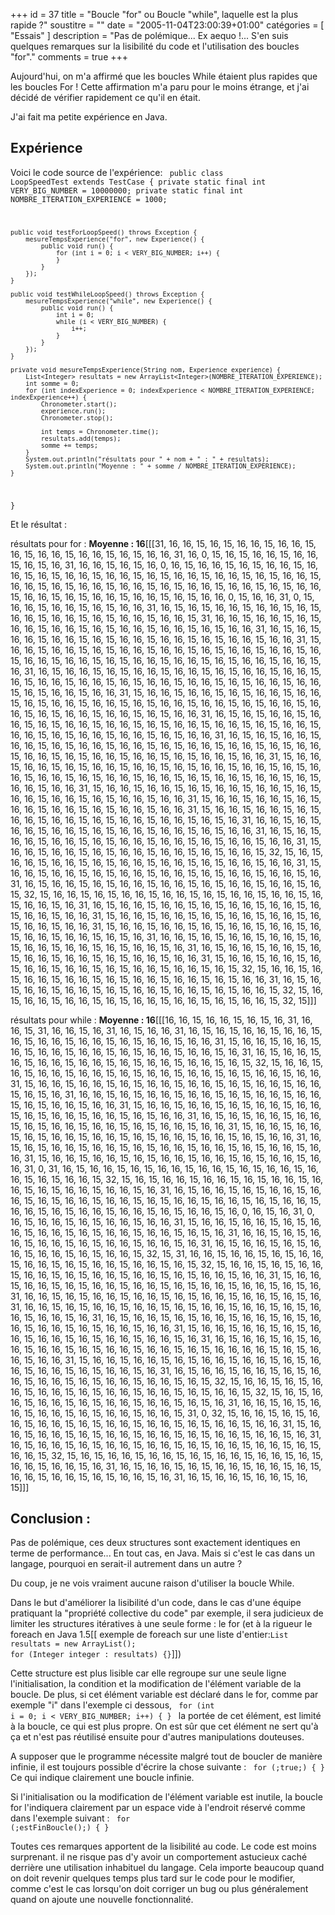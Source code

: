 +++
id = 37
title = "Boucle \"for\" ou Boucle \"while\", laquelle est la plus rapide ?"
soustitre = ""
date = "2005-11-04T23:00:39+01:00"
catégories = [ "Essais" ]
description = "Pas de polémique... Ex aequo !... S'en suis quelques remarques sur la lisibilité du code et l'utilisation des boucles \"for\"."
comments = true
+++

<div class="chapo"></div>

Aujourd'hui, on m'a affirmé que les boucles While étaient plus rapides que les boucles For ! Cette affirmation m'a paru pour le moins étrange, et j'ai décidé de vérifier rapidement ce qu'il en était.

J'ai fait ma petite expérience en Java.

## Expérience
Voici le code source de l'expérience:
<code>
public class LoopSpeedTest extends TestCase {
    private static final int VERY_BIG_NUMBER = 10000000;
    private static final int NOMBRE_ITERATION_EXPERIENCE = 1000;

    public void testForLoopSpeed() throws Exception {
        mesureTempsExperience("for", new Experience() {
            public void run() {
                for (int i = 0; i < VERY_BIG_NUMBER; i++) {
                }
            }
        });
    }

    public void testWhileLoopSpeed() throws Exception {
        mesureTempsExperience("while", new Experience() {
            public void run() {
                int i = 0;
                while (i < VERY_BIG_NUMBER) {
                    i++;
                }
            }
        });
    }

    private void mesureTempsExperience(String nom, Experience experience) {
        List<Integer> resultats = new ArrayList<Integer>(NOMBRE_ITERATION_EXPERIENCE);
        int somme = 0;
        for (int indexExperience = 0; indexExperience < NOMBRE_ITERATION_EXPERIENCE; indexExperience++) {
            Chronometer.start();
            experience.run();
            Chronometer.stop();

            int temps = Chronometer.time();
            resultats.add(temps);
            somme += temps;
        }
        System.out.println("résultats pour " + nom + " : " + resultats);
        System.out.println("Moyenne : " + somme / NOMBRE_ITERATION_EXPERIENCE);
    }
}
</code>

Et le résultat :

résultats pour for : **Moyenne : 16**[[[31, 16, 16, 15, 16, 15, 16, 16, 15, 16, 16, 15, 16, 15, 16, 16, 15, 16, 16, 15, 16, 15, 16, 16, 31, 16, 0, 15, 16, 15, 16, 16, 15, 16, 16, 15, 16, 15, 16, 31, 16, 16, 15, 16, 15, 16, 0, 16, 15, 16, 16, 15, 16, 15, 16, 16, 15, 16, 16, 15, 16, 15, 16, 16, 15, 16, 16, 15, 16, 15, 16, 16, 15, 16, 16, 15, 16, 15, 16, 16, 15, 16, 16, 15, 16, 15, 16, 16, 15, 16, 16, 15, 16, 15, 16, 16, 15, 16, 16, 15, 16, 15, 16, 16, 15, 16, 16, 15, 16, 15, 16, 16, 15, 16, 16, 15, 16, 15, 16, 16, 0, 15, 16, 16, 31, 0, 15, 16, 16, 15, 16, 16, 15, 16, 15, 16, 16, 31, 16, 15, 16, 15, 16, 16, 15, 16, 16, 15, 16, 15, 16, 16, 15, 16, 16, 15, 16, 15, 16, 16, 15, 16, 16, 15, 31, 16, 16, 15, 16, 16, 15, 16, 15, 16, 16, 15, 16, 16, 15, 16, 15, 16, 16, 15, 16, 16, 15, 16, 15, 16, 16, 31, 16, 15, 16, 15, 16, 16, 15, 16, 16, 15, 16, 15, 16, 16, 15, 16, 16, 15, 16, 15, 16, 16, 15, 16, 16, 31, 15, 16, 16, 15, 16, 16, 15, 16, 15, 16, 16, 15, 16, 16, 15, 16, 15, 16, 16, 15, 16, 16, 15, 16, 15, 16, 16, 15, 16, 16, 15, 16, 15, 16, 16, 15, 16, 16, 15, 16, 15, 16, 16, 15, 16, 16, 15, 16, 31, 16, 15, 16, 16, 15, 16, 15, 16, 16, 15, 16, 16, 15, 16, 15, 16, 16, 15, 16, 16, 15, 16, 15, 16, 16, 15, 16, 16, 15, 16, 15, 16, 16, 15, 16, 16, 15, 16, 15, 16, 16, 15, 16, 16, 15, 16, 15, 16, 16, 15, 16, 16, 31, 15, 16, 16, 15, 16, 16, 15, 16, 15, 16, 16, 15, 16, 16, 15, 16, 15, 16, 16, 15, 16, 16, 15, 16, 15, 16, 16, 15, 16, 16, 15, 16, 15, 16, 16, 15, 16, 16, 15, 16, 15, 16, 16, 15, 16, 16, 15, 16, 15, 16, 16, 31, 16, 15, 16, 15, 16, 16, 15, 16, 16, 15, 16, 15, 16, 16, 15, 16, 16, 15, 16, 15, 16, 16, 15, 16, 16, 15, 16, 15, 16, 16, 15, 16, 16, 15, 16, 15, 16, 16, 15, 16, 16, 15, 16, 15, 16, 16, 31, 16, 15, 16, 15, 16, 16, 15, 16, 16, 15, 16, 15, 16, 16, 15, 16, 16, 15, 16, 15, 16, 16, 15, 16, 16, 15, 16, 15, 16, 16, 15, 16, 16, 15, 16, 15, 16, 16, 15, 16, 16, 15, 16, 15, 16, 16, 15, 16, 16, 31, 15, 16, 16, 15, 16, 16, 15, 16, 15, 16, 16, 15, 16, 16, 15, 16, 15, 16, 16, 15, 16, 16, 15, 16, 15, 16, 16, 15, 16, 16, 15, 16, 15, 16, 16, 15, 16, 16, 15, 16, 15, 16, 16, 15, 16, 16, 15, 16, 15, 16, 16, 15, 16, 16, 31, 15, 16, 16, 15, 16, 16, 15, 16, 15, 16, 16, 15, 16, 16, 15, 16, 15, 16, 16, 15, 16, 16, 15, 16, 15, 16, 16, 15, 16, 16, 31, 15, 16, 16, 15, 16, 16, 15, 16, 15, 16, 16, 15, 16, 16, 15, 16, 15, 16, 16, 15, 16, 16, 31, 15, 16, 16, 15, 16, 16, 15, 16, 15, 16, 16, 15, 16, 16, 15, 16, 15, 16, 16, 15, 16, 16, 15, 16, 15, 16, 31, 16, 16, 15, 16, 15, 16, 16, 15, 16, 16, 15, 16, 15, 16, 16, 15, 16, 16, 15, 16, 15, 16, 16, 31, 16, 15, 16, 15, 16, 16, 15, 16, 16, 15, 16, 15, 16, 16, 15, 16, 16, 15, 16, 15, 16, 16, 15, 16, 16, 31, 15, 16, 16, 15, 16, 16, 15, 16, 15, 16, 16, 15, 16, 16, 15, 16, 15, 16, 16, 15, 32, 15, 16, 15, 16, 16, 15, 16, 16, 15, 16, 15, 16, 16, 15, 16, 16, 15, 16, 15, 16, 16, 15, 16, 16, 31, 15, 16, 16, 15, 16, 16, 15, 16, 15, 16, 16, 15, 16, 16, 15, 16, 15, 16, 16, 15, 16, 16, 15, 16, 31, 16, 15, 16, 16, 15, 16, 15, 16, 16, 15, 16, 16, 15, 16, 15, 16, 16, 15, 16, 16, 15, 16, 15, 32, 15, 16, 16, 15, 16, 15, 16, 16, 15, 16, 16, 15, 16, 15, 16, 16, 15, 16, 16, 15, 16, 15, 16, 16, 15, 16, 31, 16, 15, 16, 16, 15, 16, 16, 15, 16, 15, 16, 16, 15, 16, 16, 15, 16, 15, 16, 16, 15, 16, 16, 31, 15, 16, 16, 15, 16, 16, 15, 16, 15, 16, 16, 15, 16, 16, 15, 16, 15, 16, 16, 15, 16, 16, 31, 15, 16, 16, 15, 16, 16, 15, 16, 15, 16, 16, 15, 16, 16, 15, 16, 15, 16, 16, 15, 16, 16, 15, 16, 15, 16, 31, 16, 16, 15, 16, 15, 16, 16, 15, 16, 16, 15, 16, 15, 16, 16, 15, 16, 16, 15, 16, 15, 16, 16, 15, 16, 31, 16, 15, 16, 16, 15, 16, 16, 15, 16, 15, 16, 16, 15, 16, 16, 15, 16, 15, 16, 16, 15, 16, 16, 31, 15, 16, 16, 15, 16, 16, 15, 16, 15, 16, 16, 15, 16, 16, 15, 16, 15, 16, 16, 15, 16, 16, 15, 16, 15, 32, 15, 16, 16, 15, 16, 15, 16, 16, 15, 16, 16, 15, 16, 15, 16, 16, 15, 16, 16, 15, 16, 15, 16, 16, 31, 16, 15, 16, 15, 16, 16, 15, 16, 16, 15, 16, 15, 16, 16, 15, 16, 16, 15, 16, 15, 16, 16, 15, 32, 15, 16, 15, 16, 16, 15, 16, 16, 15, 16, 15, 16, 16, 15, 16, 16, 15, 16, 15, 16, 16, 15, 32, 15]]]


résultats pour while : **Moyenne : 16**[[[16, 16, 15, 16, 16, 15, 16, 15, 16, 31, 16, 16, 15, 31, 16, 16, 15, 16, 31, 16, 15, 16, 16, 31, 16, 15, 16, 15, 16, 16, 15, 16, 16, 15, 16, 15, 16, 16, 15, 16, 16, 15, 16, 15, 16, 16, 15, 16, 16, 31, 15, 16, 16, 15, 16, 16, 15, 16, 15, 16, 16, 15, 16, 16, 15, 16, 15, 16, 16, 15, 16, 16, 15, 16, 31, 16, 15, 16, 16, 15, 16, 15, 16, 16, 15, 16, 16, 15, 16, 15, 16, 16, 15, 16, 16, 15, 16, 15, 32, 15, 16, 16, 15, 16, 15, 16, 16, 15, 16, 16, 15, 16, 15, 16, 16, 15, 16, 16, 15, 16, 15, 16, 16, 15, 16, 16, 31, 15, 16, 16, 15, 16, 16, 15, 16, 15, 16, 16, 15, 16, 16, 15, 16, 15, 16, 16, 15, 16, 16, 15, 16, 15, 16, 31, 16, 16, 15, 16, 15, 16, 16, 15, 16, 16, 15, 16, 15, 16, 16, 15, 16, 16, 15, 16, 15, 16, 16, 15, 16, 16, 31, 15, 16, 16, 15, 16, 16, 15, 16, 15, 16, 16, 15, 16, 16, 15, 16, 15, 16, 16, 15, 16, 16, 15, 16, 15, 16, 16, 31, 16, 15, 16, 15, 16, 16, 15, 16, 16, 15, 16, 15, 16, 16, 15, 16, 16, 15, 16, 15, 16, 16, 15, 16, 16, 31, 15, 16, 16, 15, 16, 16, 15, 16, 15, 16, 16, 15, 16, 16, 15, 16, 15, 16, 16, 15, 16, 16, 15, 16, 15, 16, 16, 31, 16, 15, 16, 15, 16, 16, 15, 16, 16, 15, 16, 15, 16, 16, 15, 16, 16, 15, 16, 15, 16, 16, 15, 16, 16, 31, 15, 16, 16, 15, 16, 16, 15, 16, 15, 16, 16, 15, 16, 16, 15, 16, 15, 16, 16, 15, 16, 16, 31, 0, 31, 16, 15, 16, 16, 15, 16, 15, 16, 16, 15, 16, 16, 15, 16, 15, 16, 16, 15, 16, 16, 15, 16, 15, 16, 16, 15, 32, 15, 16, 15, 16, 16, 15, 16, 16, 15, 16, 15, 16, 16, 15, 16, 16, 15, 16, 15, 16, 16, 15, 16, 16, 15, 16, 31, 16, 15, 16, 16, 15, 16, 15, 16, 16, 15, 16, 16, 15, 16, 15, 16, 16, 15, 16, 16, 15, 16, 15, 16, 16, 15, 16, 16, 15, 16, 15, 16, 16, 15, 16, 16, 15, 16, 15, 16, 16, 15, 16, 16, 15, 16, 15, 16, 16, 15, 16, 0, 16, 15, 16, 31, 0, 16, 15, 16, 16, 15, 16, 15, 16, 16, 15, 16, 16, 31, 15, 16, 16, 15, 16, 16, 15, 16, 15, 16, 16, 15, 16, 16, 15, 16, 15, 16, 16, 15, 16, 16, 15, 16, 15, 16, 31, 16, 16, 15, 16, 15, 16, 16, 15, 16, 16, 15, 16, 15, 16, 16, 15, 16, 16, 15, 16, 31, 16, 15, 16, 16, 15, 16, 15, 16, 16, 15, 16, 16, 15, 16, 15, 16, 16, 15, 32, 15, 31, 16, 16, 15, 16, 16, 15, 16, 15, 16, 16, 15, 16, 16, 15, 16, 15, 16, 16, 15, 16, 16, 15, 16, 15, 32, 15, 16, 16, 15, 16, 15, 16, 16, 15, 16, 16, 15, 16, 15, 16, 16, 15, 16, 16, 15, 16, 15, 16, 16, 15, 16, 16, 31, 15, 16, 16, 15, 16, 16, 15, 16, 15, 16, 16, 15, 16, 16, 15, 16, 15, 16, 16, 15, 16, 16, 15, 16, 15, 16, 31, 16, 16, 15, 16, 15, 16, 16, 15, 16, 16, 15, 16, 15, 16, 16, 15, 16, 16, 15, 16, 15, 16, 31, 16, 16, 15, 16, 15, 16, 16, 15, 16, 16, 15, 16, 15, 16, 16, 15, 16, 16, 15, 16, 15, 16, 16, 15, 16, 16, 15, 16, 31, 16, 15, 16, 16, 15, 16, 15, 16, 16, 15, 16, 16, 15, 16, 15, 16, 16, 15, 16, 16, 15, 16, 15, 16, 16, 15, 16, 16, 31, 15, 16, 16, 15, 16, 16, 15, 16, 15, 16, 16, 15, 16, 16, 15, 16, 15, 16, 16, 15, 16, 16, 15, 16, 31, 16, 15, 16, 16, 15, 16, 15, 16, 16, 15, 16, 16, 15, 16, 15, 16, 16, 15, 16, 16, 15, 16, 15, 16, 16, 16, 16, 15, 16, 15, 16, 16, 15, 16, 16, 31, 15, 16, 16, 15, 16, 16, 15, 16, 15, 16, 16, 15, 16, 16, 15, 16, 15, 16, 16, 15, 16, 16, 15, 16, 15, 16, 16, 15, 16, 31, 16, 15, 16, 16, 15, 16, 16, 15, 16, 15, 16, 16, 15, 16, 16, 15, 16, 15, 16, 16, 15, 16, 16, 15, 16, 15, 32, 15, 16, 16, 15, 16, 15, 16, 16, 15, 16, 16, 15, 16, 15, 16, 16, 15, 16, 16, 15, 16, 15, 16, 16, 15, 32, 15, 16, 15, 16, 16, 15, 16, 16, 15, 16, 15, 16, 16, 15, 16, 16, 15, 16, 15, 16, 31, 16, 16, 15, 16, 15, 16, 16, 15, 16, 16, 15, 16, 15, 16, 16, 15, 16, 16, 15, 31, 0, 32, 15, 16, 16, 15, 16, 15, 16, 16, 15, 16, 16, 15, 16, 15, 16, 16, 15, 16, 16, 15, 16, 15, 16, 16, 15, 16, 16, 31, 15, 16, 16, 15, 16, 16, 15, 16, 15, 16, 16, 15, 16, 16, 15, 16, 15, 16, 16, 15, 16, 16, 15, 16, 31, 16, 15, 16, 16, 15, 16, 15, 16, 16, 15, 16, 16, 15, 16, 15, 16, 16, 15, 16, 16, 15, 16, 15, 16, 16, 15, 32, 15, 16, 15, 16, 16, 15, 16, 16, 15, 16, 15, 16, 16, 15, 16, 16, 15, 16, 15, 16, 16, 15, 16, 16, 15, 16, 31, 16, 15, 16, 16, 15, 16, 15, 16, 16, 15, 16, 16, 15, 16, 15, 16, 16, 15, 16, 16, 15, 16, 15, 16, 16, 15, 16, 31, 16, 15, 16, 16, 15, 16, 16, 15, 16, 15]]]

## Conclusion : 
Pas de polémique, ces deux structures sont exactement identiques en terme de performance... En tout cas, en Java. Mais si c'est le cas dans un langage, pourquoi en serait-il autrement dans un autre ?

Du coup, je ne vois vraiment aucune raison d'utiliser la boucle While.

Dans le but d'améliorer la lisibilité d'un code, dans le cas d'une équipe pratiquant la "propriété collective du code" par exemple, il sera judicieux de limiter les structures itératives à une seule forme : le for (et à la rigueur le foreach en Java 1.5[[ exemple de foreach sur une liste d'entier:<code>List<Integer> resultats = new ArrayList<Integer>();
for (Integer integer : resultats) {}</code>]])

Cette structure est plus lisible car elle regroupe sur une seule ligne l'initialisation, la condition et la modification de l'élément variable de la boucle. De plus, si cet élément variable est déclaré dans le for, comme par exemple "i" dans l'exemple ci dessous,
<code>
for (int i = 0; i < VERY_BIG_NUMBER; i++) {
}
</code>
la portée de cet élément, est limité à la boucle, ce qui est plus propre. On est sûr que cet élément ne sert qu'à ça et n'est pas réutilisé ensuite pour d'autres manipulations douteuses.

A supposer que le programme nécessite malgré tout de boucler de manière infinie, il est toujours possible d'écrire la chose suivante :
<code>
for (;true;) {
}
</code>
Ce qui indique clairement une boucle infinie.

Si l'initialisation ou la modification de l'élément variable est inutile, la boucle for l'indiquera clairement par un espace vide à l'endroit réservé comme dans l'exemple suivant :
<code>
for (;estFinBoucle();) {
}
</code>

Toutes ces remarques apportent de la lisibilité au code. Le code est moins surprenant. il ne risque pas d'y avoir un comportement astucieux caché derrière une utilisation inhabituel du langage. Cela importe beaucoup quand on doit revenir quelques temps plus tard sur le code pour le modifier, comme c'est le cas lorsqu'on doit corriger un bug ou plus généralement quand on ajoute une nouvelle fonctionnalité.